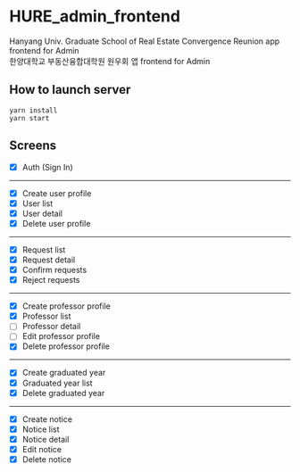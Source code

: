 # HURE_admin_frontend

Hanyang Univ. Graduate School of Real Estate Convergence Reunion app frontend for Admin  
한양대학교 부동산융합대학원 원우회 앱 frontend for Admin

## How to launch server

```shell
yarn install
yarn start
```

## Screens

- [x] Auth (Sign In)

---

- [x] Create user profile
- [x] User list
- [x] User detail
- [x] Delete user profile

---

- [x] Request list
- [x] Request detail
- [x] Confirm requests
- [x] Reject requests

---

- [x] Create professor profile
- [x] Professor list
- [ ] Professor detail
- [ ] Edit professor profile
- [x] Delete professor profile

---

- [x] Create graduated year
- [x] Graduated year list
- [x] Delete graduated year

---

- [x] Create notice
- [x] Notice list
- [x] Notice detail
- [x] Edit notice
- [x] Delete notice
